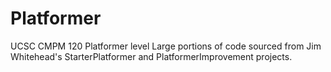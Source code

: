 # Platformer
UCSC CMPM 120 Platformer level
Large portions of code sourced from Jim Whitehead's StarterPlatformer and PlatformerImprovement projects.
